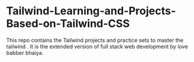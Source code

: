 # Tailwind-Learning-and-Projects-Based-on-Tailwind-CSS
This repo contains the Tailwind projects and practice sets to master the tailwind . It is the extended version of full stack web development by love babber bhaiya.

